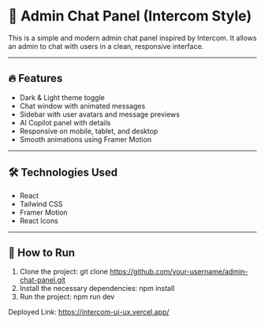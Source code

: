 # 💬 Admin Chat Panel (Intercom Style)

This is a simple and modern admin chat panel inspired by Intercom. It allows an admin to chat with users in a clean, responsive interface.

---

## 🔥 Features

- Dark & Light theme toggle
- Chat window with animated messages
- Sidebar with user avatars and message previews
- AI Copilot panel with details
- Responsive on mobile, tablet, and desktop
- Smooth animations using Framer Motion

---

## 🛠️ Technologies Used

- React
- Tailwind CSS
- Framer Motion
- React Icons

---

## 🚀 How to Run

1. Clone the project:
git clone https://github.com/your-username/admin-chat-panel.git
2. Install the necessary dependencies: npm install
3. Run the project: npm run dev

Deployed Link: https://intercom-ui-ux.vercel.app/
